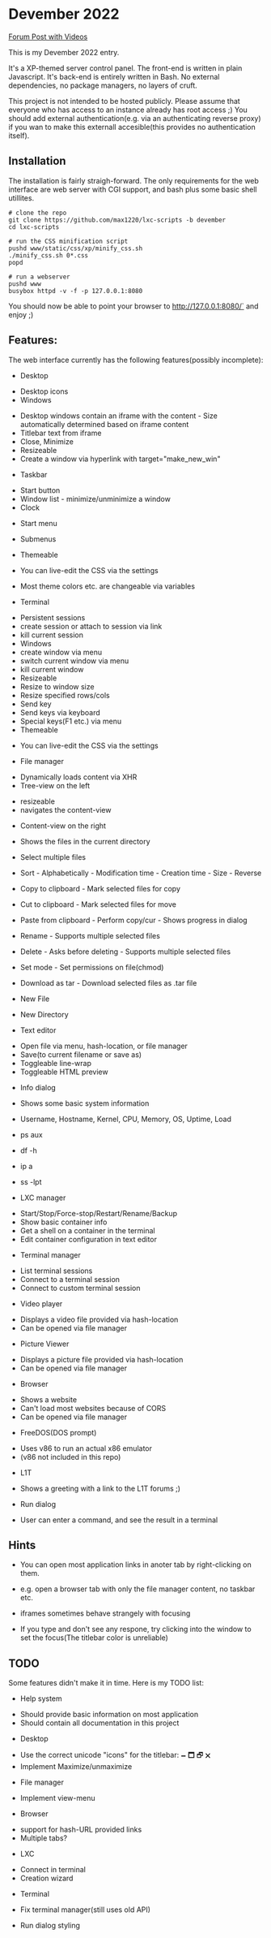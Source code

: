 # Devember 2022

[Forum Post with Videos](https://forum.level1techs.com/t/192160)

This is my Devember 2022 entry.

It's a XP-themed server control panel.
The front-end is written in plain Javascript.
It's back-end is entirely written in Bash.
No external dependencies, no package managers, no layers of cruft.

This project is not intended to be hosted publicly.
Please assume that everyone who has access to an instance already has root access ;)
You should add external authentication(e.g. via an authenticating reverse proxy) if
you wan to make this externall accesible(this provides no authentication itself).



## Installation

The installation is fairly straigh-forward.
The only requirements for the web interface are web server with CGI support,
and bash plus some basic shell utillites.

```
# clone the repo
git clone https://github.com/max1220/lxc-scripts -b devember
cd lxc-scripts

# run the CSS minification script
pushd www/static/css/xp/minify_css.sh
./minify_css.sh 0*.css
popd

# run a webserver
pushd www
busybox httpd -v -f -p 127.0.0.1:8080
```

You should now be able to point your browser to http://127.0.0.1:8080/` and enjoy ;)



## Features:

The web interface currently has the following features(possibly incomplete):

 * Desktop
  - Desktop icons
  - Windows
   * Desktop windows contain an iframe with the content
    - Size automatically determined based on iframe content
   * Titlebar text from iframe
   * Close, Minimize
   * Resizeable
   * Create a window via hyperlink with target="make_new_win"
  - Taskbar
   * Start button
   * Window list
    - minimize/unminimize a window
   * Clock
  - Start menu
   * Submenus
  - Themeable
   * You can live-edit the CSS via the settings
   * Most theme colors etc. are changeable via variables

 * Terminal
  - Persistent sessions
   - create session or attach to session via link
   - kill current session
  - Windows
   - create window via menu
   - switch current window via menu
   - kill current window
  - Resizeable
   - Resize to window size
   - Resize specified rows/cols
  - Send key
   - Send keys via keyboard
   - Special keys(F1 etc.) via menu
  - Themeable
   * You can live-edit the CSS via the settings

 * File manager
  - Dynamically loads content via XHR
  - Tree-view on the left
   * resizeable
   * navigates the content-view
  - Content-view on the right
   * Shows the files in the current directory
   * Select multiple files
   * Sort
    - Alphabetically
    - Modification time
    - Creation time
    - Size
    - Reverse
   * Copy to clipboard
    - Mark selected files for copy
   * Cut to clipboard
    - Mark selected files for move
   * Paste from clipboard
    - Perform copy/cur
    - Shows progress in dialog
   * Rename
    - Supports multiple selected files
   * Delete
    - Asks before deleting
    - Supports multiple selected files
   * Set mode
    - Set permissions on file(chmod)
   * Download as tar
    - Download selected files as .tar file
   * New File
   * New Directory

 * Text editor
  - Open file via menu, hash-location, or file manager
  - Save(to current filename or save as)
  - Toggleable line-wrap
  - Toggleable HTML preview

 * Info dialog
  - Shows some basic system information
   * Username, Hostname, Kernel, CPU, Memory, OS, Uptime, Load
   * ps aux
   * df -h
   * ip a
   * ss -lpt

 * LXC manager
  - Start/Stop/Force-stop/Restart/Rename/Backup
  - Show basic container info
  - Get a shell on a container in the terminal
  - Edit container configuration in text editor

 * Terminal manager
  - List terminal sessions
  - Connect to a terminal session
  - Connect to custom terminal session

 * Video player
  - Displays a video file provided via hash-location
  - Can be opened via file manager

 * Picture Viewer
  - Displays a picture file provided via hash-location
  - Can be opened via file manager

 * Browser
  - Shows a website
  - Can't load most websites because of CORS
  - Can be opened via file manager

 * FreeDOS(DOS prompt)
  - Uses v86 to run an actual x86 emulator
  - (v86 not included in this repo)

 * L1T
  - Shows a greeting with a link to the L1T forums ;)

 * Run dialog
  - User can enter a command, and see the result in a terminal



## Hints

 * You can open most application links in anoter tab by right-clicking on them.
  - e.g. open a browser tab with only the file manager content, no taskbar etc.
 * iframes sometimes behave strangely with focusing
  - If you type and don't see any respone, try clicking into the window to set the focus(The titlebar color is unreliable)



## TODO

Some features didn't make it in time. Here is my TODO list:

 * Help system
  - Should provide basic information on most application
  - Should contain all documentation in this project
 * Desktop
  - Use the correct unicode "icons" for the titlebar: 🗕  🗖  🗗  🗙
  - Implement Maximize/unmaximize
 * File manager
  - Implement view-menu
 * Browser
  - support for hash-URL provided links
  - Multiple tabs?
 * LXC
  - Connect in terminal
  - Creation wizard
 * Terminal
  - Fix terminal manager(still uses old API)
 * Run dialog styling
